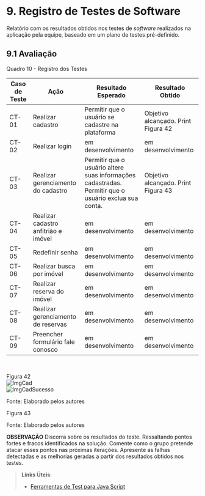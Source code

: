 # 9. Registro de Testes de Software

Relatório com os resultados obtidos nos testes de _software_ realizados na aplicação pela equipe, baseado em um plano de testes pré-definido.

## 9.1 Avaliação

Quadro 10 - Registro dos Testes

|Caso de Teste |Ação                                 |Resultado Esperado                              |Resultado Obtido                    |
|--------------|-------------------------------------|------------------------------------------------|------------------------------------|
|CT-01         |Realizar cadastro                    |Permitir que o usuário se cadastre na plataforma|Objetivo alcançado. Print Figura 42 |
|CT-02         |Realizar login                       |em desenvolvimento                              |em desenvolvimento                  |
|CT-03         |Realizar gerenciamento do cadastro   |Permitir que o usuário altere suas informações cadastradas.<br> Permitir que o usuário exclua sua conta.|Objetivo alcançado. Print Figura 43 |
|CT-04         |Realizar cadastro anfitrião e imóvel |em desenvolvimento                              |em desenvolvimento                  |
|CT-05         |Redefinir senha                      |em desenvolvimento                              |em desenvolvimento                  |
|CT-06         |Realizar busca por imóvel            |em desenvolvimento                              |em desenvolvimento                  |
|CT-07         |Realizar reserva do imóvel           |em desenvolvimento                              |em desenvolvimento                  |
|CT-08         |Realizar gerenciamento de reservas   |em desenvolvimento                              |em desenvolvimento                  |
|CT-09         |Preencher formulário fale conosco    |em desenvolvimento                              |em desenvolvimento                  |

<br>

Figura 42
<br>
![ImgCad](https://user-images.githubusercontent.com/89617881/168495789-7ed335ca-89b5-4318-b6fb-cf1dc158fa50.png)
<br>
![ImgCadSucesso](https://user-images.githubusercontent.com/89617881/168495915-807bc5af-e365-4bd1-824d-5cc80c5788be.png)

Fonte: Elaborado pelos autores

Figura 43

Fonte: Elaborado pelos autores


**OBSERVAÇÃO**
Discorra sobre os resultados do teste. Ressaltando pontos fortes e fracos identificados na solução. Comente como o grupo pretende atacar esses pontos nas próximas iterações. Apresente as falhas detectadas e as melhorias geradas a partir dos resultados obtidos nos testes.

> **Links Úteis**:
> - [Ferramentas de Test para Java Script](https://geekflare.com/javascript-unit-testing/)
